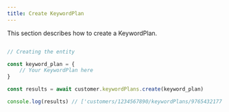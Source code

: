 ```yaml
---
title: Create KeywordPlan 
---
```


This section describes how to create a KeywordPlan.



```javascript

// Creating the entity

const keyword_plan = {
    // Your KeywordPlan here 
}

const results = await customer.keywordPlans.create(keyword_plan)

console.log(results) // ['customers/1234567890/keywordPlans/9765432177']

```